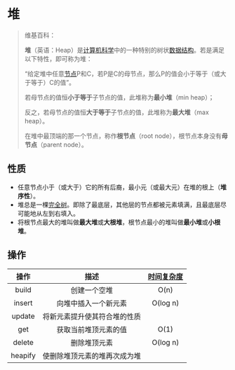 # 堆

> 维基百科：
>
> **堆**（英语：Heap）是[计算机科学](https://zh.wikipedia.org/wiki/%E8%AE%A1%E7%AE%97%E6%9C%BA%E7%A7%91%E5%AD%A6)中的一种特别的树状[数据结构](https://zh.wikipedia.org/wiki/%E6%95%B0%E6%8D%AE%E7%BB%93%E6%9E%84)。若是满足以下特性，即可称为堆：
>
> “给定堆中任意[节点](https://zh.wikipedia.org/wiki/%E7%AF%80%E9%BB%9E)P和C，若P是C的母节点，那么P的值会小于等于（或大于等于）C的值”。
>
> 若母节点的值恒**小于等于**子节点的值，此堆称为**最小堆**（min heap）；
>
> 反之，若母节点的值恒**大于等于**子节点的值，此堆称为**最大堆**（max heap）。
>
> 在堆中最顶端的那一个节点，称作**根节点**（root node），根节点本身没有**母节点**（parent node）。

## 性质

* 任意节点小于（或大于）它的所有后裔，最小元（或最大元）在堆的根上（**堆序性**）。
* 堆总是一棵[完全树](https://zh.wikipedia.org/wiki/%E5%AE%8C%E5%85%A8%E4%BA%8C%E5%8F%89%E6%A0%91)。即除了最底层，其他层的节点都被元素填满，且最底层尽可能地从左到右填入。
* 将根节点最大的堆叫做**最大堆**或**大根堆**，根节点最小的堆叫做**最小堆**或**小根堆**。

## 操作

|  操作   |             描述             | [时间复杂度](https://zh.wikipedia.org/wiki/%E6%97%B6%E9%97%B4%E5%A4%8D%E6%9D%82%E5%BA%A6) |
| :-----: | :--------------------------: | :----------------------------------------------------------: |
|  build  |         创建一个空堆         |                             O(n)                             |
| insert  |     向堆中插入一个新元素     |                           O(log n)                           |
| update  | 将新元素提升使其符合堆的性质 |                                                              |
|   get   |     获取当前堆顶元素的值     |                             O(1)                             |
| delete  |         删除堆顶元素         |                           O(log n)                           |
| heapify | 使删除堆顶元素的堆再次成为堆 |                                                              |

